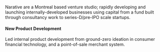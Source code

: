 Narative are a Montreal based venture studio; rapidly developing and launching internally-developed businesses using capital from a fund built through consultancy work to series-D/pre-IPO scale startups.

#### New Product Development

Led internal product development from ground-zero ideation in consumer financial technology, and a point-of-sale merchant system.
